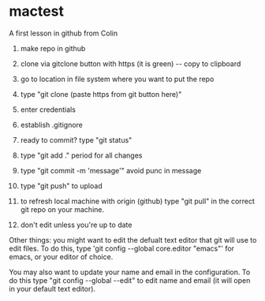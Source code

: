 # mactest
A first lesson in github from Colin

1) make repo in github
2) clone via gitclone button with https (it is green) -- copy to clipboard
3) go to location in file system where you want to put the repo
4) type "git clone (paste https from git button here)"
5) enter credentials
6) establish .gitignore
7) ready to commit? type "git status"
8) type "git add ." period for all changes
9) type "git commit -m 'message'" avoid punc in message
10) type "git push" to upload

11) to refresh local machine with origin (github) type "git pull" in the correct git repo on your machine.

12) don't edit unless you're up to date


Other things: you  might want to edit the defualt text editor that git will use to edit files. To do this, type 'git config --global core.editor "emacs"' for emacs, or your editor of choice.

You may also want to update your name and email in the configuration. To do this type "git config --global --edit" to edit name and email (it will open in your default text editor).